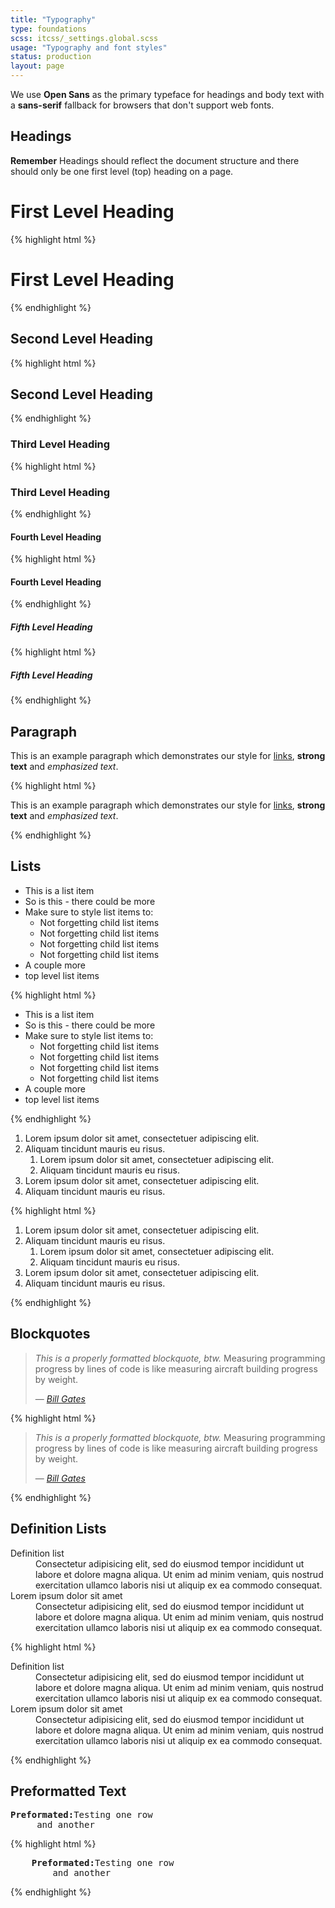 ```yaml
---
title: "Typography"
type: foundations
scss: itcss/_settings.global.scss
usage: "Typography and font styles"
status: production
layout: page
---
```


We use **Open Sans** as the primary typeface for headings and body text with a **sans-serif** fallback for browsers that don't support web fonts.

## Headings

<div class="message message--info">
    <strong>Remember</strong>
    Headings should reflect the document structure and there should only be one first level (top) heading on a page.
</div>

<div class="example">
<h1>First Level Heading</h1>
</div>

{% highlight html %}
<h1>First Level Heading</h1>
{% endhighlight %}

<div class="example">
<h2>Second Level Heading</h2>
</div>

{% highlight html %}
<h2>Second Level Heading</h2>    
{% endhighlight %}

<div class="example">
<h3>Third Level Heading</h3>
</div>

{% highlight html %}
<h3>Third Level Heading</h3>
{% endhighlight %}

<div class="example">
<h4>Fourth Level Heading</h4>
</div>

{% highlight html %}
<h4>Fourth Level Heading</h4>
{% endhighlight %}

<div class="example">
<h5>Fifth Level Heading</h5>
</div>

{% highlight html %}
<h5>Fifth Level Heading</h5>
{% endhighlight %}

## Paragraph

<div class="example">
<p>
    This is an example paragraph which demonstrates our style for <a href="#">links</a>, <strong>strong text</strong> and <em>emphasized text</em>.
</p>
</div>

{% highlight html %}
<p>
    This is an example paragraph which demonstrates our style for <a href="#">links</a>, <strong>strong text</strong> and <em>emphasized text</em>.
</p>
{% endhighlight %}

## Lists

<div class="example">
<ul>
    <li>This is a list item</li>
    <li>So is this - there could be more</li>
    <li>
        Make sure to style list items to:
        <ul>
            <li>Not forgetting child list items</li>
            <li>Not forgetting child list items</li>
            <li>Not forgetting child list items</li>
            <li>Not forgetting child list items</li>
        </ul>
    </li>
    <li>A couple more</li>
    <li>top level list items</li>
</ul>
</div>

{% highlight html %}
<ul>
    <li>This is a list item</li>
    <li>So is this - there could be more</li>
    <li>
        Make sure to style list items to:
        <ul>
            <li>Not forgetting child list items</li>
            <li>Not forgetting child list items</li>
            <li>Not forgetting child list items</li>
            <li>Not forgetting child list items</li>
        </ul>
    </li>
    <li>A couple more</li>
    <li>top level list items</li>
</ul>
{% endhighlight %}

<div class="example">
<ol>
    <li>Lorem ipsum dolor sit amet, consectetuer adipiscing elit.</li>
    <li>
        Aliquam tincidunt mauris eu risus.
        <ol>
            <li>Lorem ipsum dolor sit amet, consectetuer adipiscing elit.</li>
            <li>Aliquam tincidunt mauris eu risus.</li>
        </ol>
    </li>
    <li>Lorem ipsum dolor sit amet, consectetuer adipiscing elit.</li>
    <li>Aliquam tincidunt mauris eu risus.</li>
</ol>
</div>

{% highlight html %}
<div class="example">
<ol>
    <li>Lorem ipsum dolor sit amet, consectetuer adipiscing elit.</li>
    <li>
        Aliquam tincidunt mauris eu risus.
        <ol>
            <li>Lorem ipsum dolor sit amet, consectetuer adipiscing elit.</li>
            <li>Aliquam tincidunt mauris eu risus.</li>
        </ol>
    </li>
    <li>Lorem ipsum dolor sit amet, consectetuer adipiscing elit.</li>
    <li>Aliquam tincidunt mauris eu risus.</li>
</ol>
</div>
{% endhighlight %}

## Blockquotes

<div class="example">
<blockquote>
    <p><em>This is a properly formatted blockquote, btw.</em> Measuring programming progress by lines of code is like measuring aircraft building progress by weight.</p>
    <footer>
    — <cite><a href="http://www.thegatesnotes.com">Bill Gates</a></cite>
    </footer>
</blockquote>
</div>

{% highlight html %}
<blockquote>
    <p><em>This is a properly formatted blockquote, btw.</em> Measuring programming progress by lines of code is like measuring aircraft building progress by weight.</p>
    <footer>
    — <cite><a href="http://www.thegatesnotes.com">Bill Gates</a></cite>
    </footer>
</blockquote>
{% endhighlight %}

## Definition Lists

<dl>
    <dt>Definition list</dt>
    <dd>
        Consectetur adipisicing elit, sed do eiusmod tempor incididunt ut labore et dolore magna aliqua. Ut enim ad minim veniam, quis nostrud exercitation ullamco laboris nisi ut aliquip ex ea commodo consequat.
    </dd>
    <dt>Lorem ipsum dolor sit amet</dt>
    <dd>
        Consectetur adipisicing elit, sed do eiusmod tempor incididunt ut labore et dolore magna aliqua. Ut enim ad minim veniam, quis nostrud exercitation ullamco laboris nisi ut aliquip ex ea commodo consequat.
    </dd>
</dl>

{% highlight html %}
<dl>
    <dt>Definition list</dt>
    <dd>
        Consectetur adipisicing elit, sed do eiusmod tempor incididunt ut labore et dolore magna aliqua. Ut enim ad minim veniam, quis nostrud exercitation ullamco laboris nisi ut aliquip ex ea commodo consequat.
    </dd>
    <dt>Lorem ipsum dolor sit amet</dt>
    <dd>
        Consectetur adipisicing elit, sed do eiusmod tempor incididunt ut labore et dolore magna aliqua. Ut enim ad minim veniam, quis nostrud exercitation ullamco laboris nisi ut aliquip ex ea commodo consequat.
    </dd>
</dl>
{% endhighlight %}

## Preformatted Text

<pre>
<strong>Preformated:</strong>Testing one row
     and another
</pre>

{% highlight html %}
<pre>
    <strong>Preformated:</strong>Testing one row
        and another
</pre>
{% endhighlight %}